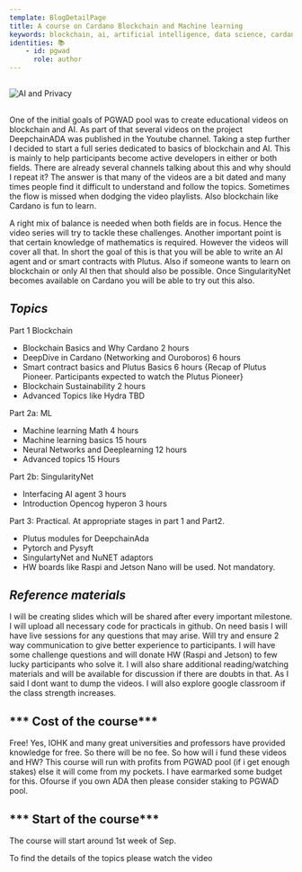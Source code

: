 ```yaml
---
template: BlogDetailPage
title: A course on Cardano Blockchain and Machine learning
keywords: blockchain, ai, artificial intelligence, data science, cardano, blockchain, SingularityNet
identities: 📚
    - id: pgwad
      role: author
---
```


##
![AI and Privacy](https://github.com/armada-alliance/assets/blob/gh-pages/ai_privacy.png?raw=true)

##
One of the initial goals of PGWAD pool was to create educational videos on blockchain and AI. As part of that several videos on the project DeepchainADA was published in the Youtube channel. Taking a step further I decided to start a full series dedicated to basics of blockchain and AI. This is mainly to help participants become active developers in either or both fields. There are already several channels talking about this and why should I repeat it? The answer is that many of the videos are a bit dated and many times people find it difficult to understand and follow the topics. Sometimes the flow is missed when dodging the video playlists. Also blockchain like Cardano is fun to learn. 

A right mix of balance is needed when both fields are in focus. Hence the video series will try to tackle these challenges. Another important point is that certain knowledge of mathematics is required. However the videos will cover all that. 
In short the goal of this is that you will be able to write an AI agent and or smart contracts with Plutus.
Also if someone wants to learn on blockchain or only AI then that should also be possible. Once SingularityNet becomes available on Cardano you will be able to try out this also.

## ***Topics***

Part 1 Blockchain
- Blockchain Basics and Why Cardano 2 hours
- DeepDive in Cardano (Networking and Ouroboros) 6 hours
- Smart contract basics and Plutus Basics 6 hours {Recap of Plutus Pioneer. Participants expected to watch the Plutus Pioneer} 
- Blockchain Sustainability 2 hours
- Advanced Topics like Hydra TBD

Part 2a: ML
- Machine learning Math 4 hours
- Machine learning basics 15 hours
- Neural Networks and Deeplearning 12 hours
- Advanced topics 15 Hours

Part 2b: SingularityNet
- Interfacing AI agent 3 hours
- Introduction Opencog hyperon 3 hours
	
Part 3: Practical. At appropriate stages in part 1 and Part2.
- Plutus modules for DeepchainAda
- Pytorch and Pysyft	
- SingulartyNet and NuNET adaptors
- HW boards like Raspi and Jetson Nano will be used. Not mandatory.

## ***Reference materials***
I will be creating slides which will be shared after every important milestone. I will upload all necessary code for practicals in github. 
On need basis I will have live sessions for any questions that may arise. Will try and ensure 2 way communication to give better experience to participants.
I will have some challenge questions and will donate HW (Raspi and Jetson) to few lucky participants who solve it. 
I will also share additional reading/watching materials and will be available for discussion if there are doubts in that. As I said I dont want to dump the videos.
I will also explore google classroom if the class strength increases. 

## *** Cost of the course***
Free! Yes, IOHK and many great universities and professors have provided knowledge for free. So there will be no fee. 
So how will i fund these videos and HW? This course will run with profits from PGWAD pool (if i get enough stakes) else it will come from my pockets. I have earmarked some budget for this.
Ofourse if you own ADA then please consider staking to PGWAD pool.

## *** Start of the course***
The course will start around 1st week of Sep.

To find the details of the topics please watch the video 
<YoutubeVideo url="https://www.youtube.com/watch?v=jJoVFlZlI94" />
